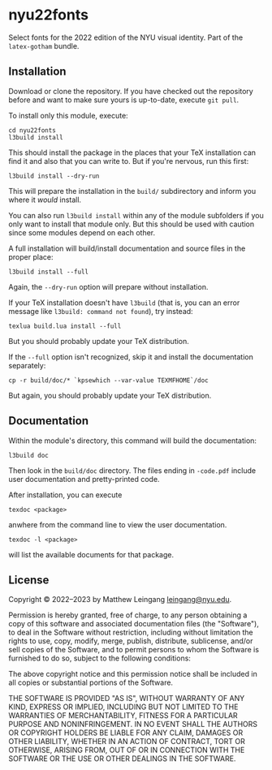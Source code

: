 # nyu22fonts

Select fonts for the 2022 edition of the NYU visual identity.  Part of the
`latex-gotham` bundle.

## Installation

Download or clone the repository.  If you have checked out the repository before
and want to make sure yours is up-to-date, execute `git pull`.

To install only this module, execute:

    cd nyu22fonts
    l3build install

This should install the package in the places that your TeX installation can
find it and also that you can write to.  But if you're nervous, run this first:

    l3build install --dry-run

This will prepare the installation in the `build/` subdirectory and inform you
where it *would* install.

You can also run `l3build install` within any of the module subfolders if you
only want to install that module only. But this should be used with caution
since some modules depend on each other.

A full installation will build/install documentation and source files in the
proper place:

    l3build install --full

Again, the `--dry-run` option will prepare without installation.

If your TeX installation doesn't have `l3build` (that is, you can an error
message like `l3build: command not found`), try instead:

    texlua build.lua install --full

But you should probably update your TeX distribution.

If the `--full` option isn't recognized, skip
it and install the documentation separately:

    cp -r build/doc/* `kpsewhich --var-value TEXMFHOME`/doc 

But again, you should probably update your TeX distribution. 

## Documentation

Within the module's directory, this command will build the documentation:

    l3build doc

Then look in the `build/doc` directory.  The files ending in `-code.pdf` 
include user documentation and pretty-printed code.

After installation, you can execute 

    texdoc <package>

anwhere from the command line to view the user documentation.

    texdoc -l <package>

will list the available documents for that package.


## License

Copyright © 2022–2023 by Matthew Leingang <leingang@nyu.edu>.

Permission is hereby granted, free of charge, to any person obtaining a copy of
this software and associated documentation files (the "Software"), to deal in
the Software without restriction, including without limitation the rights to
use, copy, modify, merge, publish, distribute, sublicense, and/or sell copies of
the Software, and to permit persons to whom the Software is furnished to do so,
subject to the following conditions:

The above copyright notice and this permission notice shall be included in all
copies or substantial portions of the Software.

THE SOFTWARE IS PROVIDED "AS IS", WITHOUT WARRANTY OF ANY KIND, EXPRESS OR
IMPLIED, INCLUDING BUT NOT LIMITED TO THE WARRANTIES OF MERCHANTABILITY, FITNESS
FOR A PARTICULAR PURPOSE AND NONINFRINGEMENT. IN NO EVENT SHALL THE AUTHORS OR
COPYRIGHT HOLDERS BE LIABLE FOR ANY CLAIM, DAMAGES OR OTHER LIABILITY, WHETHER
IN AN ACTION OF CONTRACT, TORT OR OTHERWISE, ARISING FROM, OUT OF OR IN
CONNECTION WITH THE SOFTWARE OR THE USE OR OTHER DEALINGS IN THE SOFTWARE.

